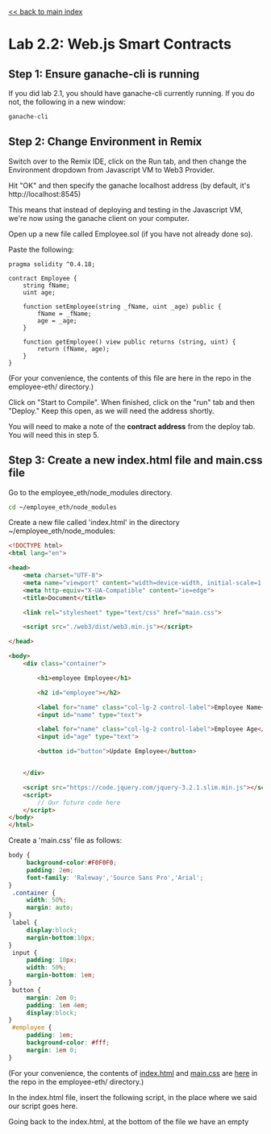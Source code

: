 [<< back to main index](../README.md)

Lab 2.2: Web.js Smart Contracts
===============================

## Step 1: Ensure ganache-cli is running

If you did lab 2.1, you should have ganache-cli currently running. If you do not, the following in a new window:

```bash
ganache-cli
```

## Step 2: Change Environment in Remix

Switch over to the Remix IDE, click on the Run tab, and then change the Environment dropdown from Javascript VM to Web3 Provider.

Hit "OK" and then specify the ganache localhost address (by default, it's http://localhost:8545)

This means that instead of deploying and testing in the Javascript VM, we're now using the ganache client on your computer.

Open up a new file called Employee.sol (if you have not already done so).

Paste the following:

```solidity
pragma solidity ^0.4.18;

contract Employee {
    string fName;
    uint age;

    function setEmployee(string _fName, uint _age) public {
        fName = _fName;
        age = _age;
    }

    function getEmployee() view public returns (string, uint) {
        return (fName, age);
    }
}
```

(For your convenience, the contents of this file are here in the repo in the employee-eth/ directory.)

Click on "Start to Compile".  When finished, click on the "run" tab and
then "Deploy."  Keep this open, as we will need the address shortly.

You will need to make a note of the **contract address** from the deploy tab. You will need this in step 5. 

## Step 3: Create a new index.html file and main.css file

Go to the employee_eth/node_modules directory.

```bash
cd ~/employee_eth/node_modules
```

Create a new file called 'index.html' in the directory ~/employee_eth/node_modules:

```html
<!DOCTYPE html>
<html lang="en">

<head>
    <meta charset="UTF-8">
    <meta name="viewport" content="width=device-width, initial-scale=1.0">
    <meta http-equiv="X-UA-Compatible" content="ie=edge">
    <title>Document</title>

    <link rel="stylesheet" type="text/css" href="main.css">

    <script src="./web3/dist/web3.min.js"></script>

</head>

<body>
    <div class="container">

        <h1>employee Employee</h1>

        <h2 id="employee"></h2>

        <label for="name" class="col-lg-2 control-label">Employee Name</label>
        <input id="name" type="text">

        <label for="name" class="col-lg-2 control-label">Employee Age</label>
        <input id="age" type="text">

        <button id="button">Update Employee</button>


    </div>

    <script src="https://code.jquery.com/jquery-3.2.1.slim.min.js"></script>
    <script>
        // Our future code here
    </script>
</body>
</html>
```

Create a 'main.css' file as follows:

```css
body {
     background-color:#F0F0F0;
     padding: 2em;
     font-family: 'Raleway','Source Sans Pro','Arial';
}
 .container {
     width: 50%;
     margin: auto;
}
 label {
     display:block;
     margin-bottom:10px;
}
 input {
     padding: 10px;
     width: 50%;
     margin-bottom: 1em;
}
 button {
     margin: 2em 0;
     padding: 1em 4em;
     display:block;
}
 #employee {
     padding: 1em;
     background-color: #fff;
     margin: 1em 0;
}

```
(For your convenience, the contents of [index.html](./employee_eth/index.html) and [main.css](./employee_eth/main.css) are [here](./employee_eth) in the repo in the employee-eth/ directory.)


In the index.html file, insert the following script, in the place where we said our script goes here.

Going back to the index.html, at the bottom of the file we have an empty <script> tag. This is where we will write the necessary code to work with our smart contract.
In the head tags in index.html, we're already importing the Web3.js library, so now, let's update our code and use it to connect to our ganache client:


```javascript
if (typeof web3 !== 'undefined') {
  web3 = new Web3(web3.currentProvider);
} else {
  // set the provider you want from Web3.providers
  web3 = new Web3(new Web3.providers.HttpProvider("http://localhost:8545"));
}
```

Test to make sure the index.html shows properly.

It's saying that if web3 is not undefined, then we'll use that as our provider. If it's undefined (else), we can manually specify the provider ourselves.

You may be wondering, how would web3 be defined? Well, if you're using the Chrome extension MetaMask(which we will use later in this course) or an Ethereum browser like Mist, the provider is automatically injected.  In other words, MetaMask and Mist use Web3 to connect to the blockchain.


## Step 4: Compose a new script

Next, we have to specify a default ethereum account to use through the web3.eth.defaultAccount method:

Add the following:

```javascript
if (typeof web3 !== 'undefined') {
    web3 = new Web3(web3.currentProvider);
} else {
    // Set the provider you want from the Web3 providers
    web3 = new Web3(new Web3.providers.HttpProvider("http://localhost:8545"));
}
// We are adding this additional line ehre
web3.eth.defaultAccount = web3.eth.accounts[0];
// add this here and make sure to paste in the ABI in Quotes

var employeeContract = web3.eth.contract('PASTE ABI HERE');
```

Remember when we ran the ganache-cli console command? It provided us with 10
accounts. We're simply choosing the first account here to use.
Next, we need to use the web3.eth.contract () method to initialize (or create) the
contract on an address. It accepts one parameter, which is referred to as the ABI
(Application Binary Interface).

This ABI allows you to call functions and receive data from your smart contract.

Go back to Remix and click on the Compile tab, then click on Details. Scroll down until you
see the interface - ABI section and click the copy icon.

Make an note of this ABI for the next step.

It will look something like this:

```javascript
[ { "constant": true, "inputs": [], "name": "getEmployee", "outputs": [ { "name": "", "type": "string" }, { "name": "", "type": "uint256" } ], "payable": false, "stateMutability": "view", "type": "function" }, { "constant": false, "inputs": [ { "name": "_fName", "type": "string" }, { "name": "_age", "type": "uint256" } ], "name": "setEmployee", "outputs": [], "payable": false, "stateMutability": "nonpayable", "type": "function" } ]
```

## Step 5: Add new lines to the index.html

Add these lines to your index.html script code you created before.

```javascript
if (typeof web3 !== 'undefined') {
    web3 = new Web3(web3.currentProvider);
} else {
    // Set the provider you want from the Web3 providers
    web3 = new Web3(new Web3.providers.HttpProvider("http://localhost:8545"));
}
// We are adding this additional line here
web3.eth.defaultAccount = web3.eth.accounts[0];
// add this here and make sure to paste in the ABI in Quotes
var BoardVote = web3.eth.contract('YOUR ABI HERE');
var title = BoardVote.at('Paste Contract Address Here');
console.log(title);
```

You will need to cut and paste two **VERY IMPORTANT** items:
1. The ABI you got from the previous step (Step 4).
2. The Contract address you got from REMIX IDE Run tab in step 2.

## Step 6: Run the html in the browser

Great. Let's save this, and then (in Sublime Text or Visual Studio Code) you can right-click or double click on the index.html and Reveal in a browser. Double click the index.html to run it in the browser.

CTRL-SHIFT-I (i) will show the debug console console. You will see something similar to the following:

Notice our two functions: getEmployee and setEmployee

Use the javascript console window within the inspector.  

**Note that the form does not work yet, but you are able to reach the blockchain from the browser. You will  be able to connect to the blockchain from the form later.**

You should see something like this:

```console
> employee.setTitle('Foo', 44) // Hit Enter
"0x894..." // This is the response address
> employee.getTitle()
(2) ["Foo",e] An array containing our data

```


## Step 7: Let's use Jquery 

But let's use jQuery to make these calls for us based on our form (this ties the gui components to the blockchain):
Add the following to our script:

```javascript
if (typeof web3 !== 'undefined') {
    web3 = new Web3(web3.currentProvider);
} else {
    // Set the provider you want from the Web3 providers
    web3 = new Web3(new Web3.providers.HttpProvider("http://localhost:8545"));
}
// We are adding this additional line here
web3.eth.defaultAccount = web3.eth.accounts[0];
// add this here and make sure to paste in the ABI in Quotes

var employeeContract = web3.eth.contract('PASTE ABI HERE');
employee.getTitle(function(error, result) {
    if (!error) {
        $("#title").html(result[0] + '(' + result[1] + ' desc)');
        console.log(result);
    } else console.error(error);
});

$("#button").click(function() {
    employee.setTitle($("#title").val(), $("#desc").val());
});
```

We're simply calling .getPublic and passing the error and result through a callback
function. If the error isn't present, we set the html of an h2 element with the id of
#title to the returned result array (0 = the name, 1 = the age).

Next, on click, we call .setPublic to the title and description values from the
input fields in the form.

Save it, refresh and see the change!

## Lab Challenge
Create a UI for Smart Contracts that interact with W3.js Also, enable all the modules for node.js

## Summary

We have successfully programmed, compiled, deployed and executedsmart contracts on the Ethereum Blockchain using Web3.Js as the development framework. Even though the overall work-flow is similar to that of Remix; you have to use the node console and Web3.Js to interface with the Blockchain on ganache- cli.
Next up, we explore smart contract events with Web3.Js.
